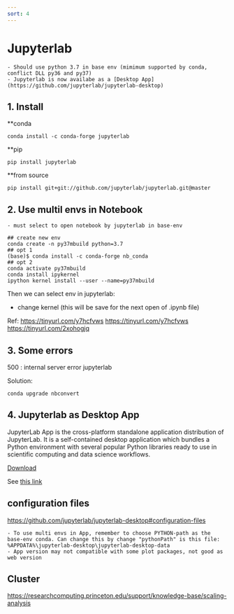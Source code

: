 ```yaml
---
sort: 4
---
```


# Jupyterlab
```note
- Should use python 3.7 in base env (mimimum supported by conda, conflict DLL py36 and py37)
- Jupyterlab is now availabe as a [Desktop App](https://github.com/jupyterlab/jupyterlab-desktop)
```

## 1. Install

**conda 
```shell
conda install -c conda-forge jupyterlab
```

**pip
```shell
pip install jupyterlab
```

**from source
```shell
pip install git+git://github.com/jupyterlab/jupyterlab.git@master
```


## 2. Use multil envs in Notebook
```note
- must select to open notebook by jupyterlab in base-env
```

```shell
## create new env
conda create -n py37mbuild python=3.7
## opt 1
(base)$ conda install -c conda-forge nb_conda
## opt 2
conda activate py37mbuild
conda install ipykernel
ipython kernel install --user --name=py37mbuild
```

Then we can select env in jupyterlab:
- change kernel (this will be save for the next open of .ipynb file)

Ref: 
https://tinyurl.com/y7hcfvws 
https://tinyurl.com/y7hcfvws 
https://tinyurl.com/2xohogjq

## 3. Some errors

500 : internal server error jupyterlab

Solution:
```shell
conda upgrade nbconvert 
```

## 4. Jupyterlab as Desktop App
JupyterLab App is the cross-platform standalone application distribution of JupyterLab. It is a self-contained desktop application which bundles a Python environment with several popular Python libraries ready to use in scientific computing and data science workflows.

[Download](https://github.com/jupyterlab/jupyterlab-desktop)

See [this link](https://blog.jupyter.org/jupyterlab-desktop-app-now-available-b8b661b17e9a)

## configuration files
https://github.com/jupyterlab/jupyterlab-desktop#configuration-files

```tip
- To use multi envs in App, remember to choose PYTHON-path as the base-env conda. Can change this by change "pythonPath" is this file:
%APPDATA%\jupyterlab-desktop\jupyterlab-desktop-data
- App version may not compatible with some plot packages, not good as web version
```




## Cluster

https://researchcomputing.princeton.edu/support/knowledge-base/scaling-analysis

